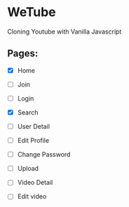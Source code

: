 # WeTube

Cloning Youtube with Vanilla Javascript 

## Pages:

- [x] Home
- [ ] Join
- [ ] Login 
- [x] Search
- [ ] User Detail
- [ ] Edit Profile
- [ ] Change Password
- [ ] Upload
- [ ] Video Detail
- [ ] Edit video

